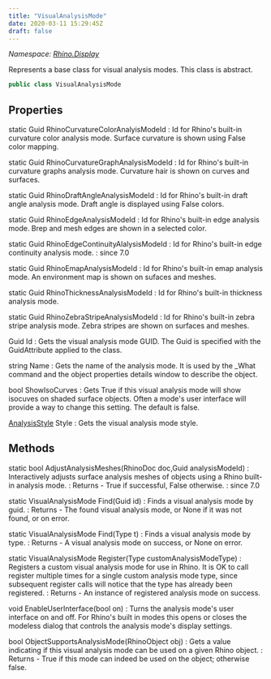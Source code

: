 ```yaml
---
title: "VisualAnalysisMode"
date: 2020-03-11 15:29:45Z
draft: false
---
```


*Namespace: [Rhino.Display](../)*

Represents a base class for visual analysis modes.
   This class is abstract.
```cs
public class VisualAnalysisMode
```
## Properties

static Guid RhinoCurvatureColorAnalyisModeId
: Id for Rhino's built-in curvature color analysis mode.  Surface curvature
     is shown using False color mapping.

static Guid RhinoCurvatureGraphAnalysisModeId
: Id for Rhino's built-in curvature graphs analysis mode. Curvature hair
     is shown on curves and surfaces.

static Guid RhinoDraftAngleAnalysisModeId
: Id for Rhino's built-in draft angle analysis mode.  Draft angle is 
     displayed using False colors.

static Guid RhinoEdgeAnalysisModeId
: Id for Rhino's built-in edge analysis mode. Brep and mesh edges are
     shown in a selected color.

static Guid RhinoEdgeContinuityAlalysisModeId
: Id for Rhino's built-in edge continuity analysis mode.
: since 7.0

static Guid RhinoEmapAnalysisModeId
: Id for Rhino's built-in emap analysis mode.  An environment map is
     shown on sufaces and meshes.

static Guid RhinoThicknessAnalysisModeId
: Id for Rhino's built-in thickness analysis mode.

static Guid RhinoZebraStripeAnalysisModeId
: Id for Rhino's built-in zebra stripe analysis mode. Zebra stripes are
     shown on surfaces and meshes.

Guid Id
: Gets the visual analysis mode GUID.
     The Guid is specified with the GuidAttribute
     applied to the class.

string Name
: Gets the name of the analysis mode. It is used by the _What command and the object
     properties details window to describe the object.

bool ShowIsoCurves
: Gets True if this visual analysis mode will show isocuves on shaded surface
     objects.  Often a mode's user interface will provide a way to change this
     setting.
     The default is false.

[AnalysisStyle](/rhinocommon/rhino/display/visualanalysismode/analysisstyle/) Style
: Gets the visual analysis mode style.
## Methods

static bool AdjustAnalysisMeshes(RhinoDoc doc,Guid analysisModeId)
: Interactively adjusts surface analysis meshes of objects using a Rhino built-in analysis mode.
: Returns - True if successful, False otherwise.
: since 7.0

static VisualAnalysisMode Find(Guid id)
: Finds a visual analysis mode by guid.
: Returns - The found visual analysis mode, or None if it was not found, or on error.

static VisualAnalysisMode Find(Type t)
: Finds a visual analysis mode by type.
: Returns - A visual analysis mode on success, or None on error.

static VisualAnalysisMode Register(Type customAnalysisModeType)
: Registers a custom visual analysis mode for use in Rhino.  It is OK to call
     register multiple times for a single custom analysis mode type, since subsequent
     register calls will notice that the type has already been registered.
: Returns - An instance of registered analysis mode on success.

void EnableUserInterface(bool on)
: Turns the analysis mode's user interface on and off. For Rhino's built
     in modes this opens or closes the modeless dialog that controls the
     analysis mode's display settings.

bool ObjectSupportsAnalysisMode(RhinoObject obj)
: Gets a value indicating if this visual analysis mode can be used on a given Rhino object.
: Returns - True if this mode can indeed be used on the object; otherwise false.
